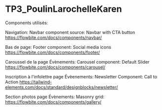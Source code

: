 # TP3_PoulinLarochelleKaren
Components utilisés:

Navigation:
Navbar component source: Navbar with CTA button
https://flowbite.com/docs/components/navbar/


Bas de page:
Footer component: Social media icons
https://flowbite.com/docs/components/footer/


Caroussel de la page Évènements:
Carousel component: Default Slider
https://flowbite.com/docs/components/carousel/


Inscription à l'infolettre page Évèenements:
Newsletter Component: Call to Action
https://tailwind-elements.com/docs/standard/designblocks/newsletter/


Section photos page Évènements:
Masonry grid:
https://flowbite.com/docs/components/gallery/

